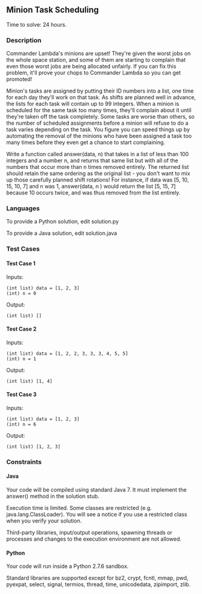 ## Minion Task Scheduling

Time to solve: 24 hours.

### Description

Commander Lambda's minions are upset! They're given the worst jobs on the whole space station, and some of them are starting to complain that even those worst jobs are being allocated unfairly. If you can fix this problem, it'll prove your chops to Commander Lambda so you can get promoted!

Minion's tasks are assigned by putting their ID numbers into a list, one time for each day they'll work on that task. As shifts are planned well in advance, the lists for each task will contain up to 99 integers. When a minion is scheduled for the same task too many times, they'll complain about it until they're taken off the task completely. Some tasks are worse than others, so the number of scheduled assignments before a minion will refuse to do a task varies depending on the task. You figure you can speed things up by automating the removal of the minions who have been assigned a task too many times before they even get a chance to start complaining.

Write a function called answer(data, n) that takes in a list of less than 100 integers and a number n, and returns that same list but with all of the numbers that occur more than n times removed entirely. The returned list should retain the same ordering as the original list - you don't want to mix up those carefully planned shift rotations! For instance, if data was [5, 10, 15, 10, 7] and n was 1, answer(data, n ) would return the list [5, 15, 7] because 10 occurs twice, and was thus removed from the list entirely.

### Languages

To provide a Python solution, edit solution.py

To provide a Java solution, edit solution.java

### Test Cases

#### Test Case 1

Inputs:
```
(int list) data = [1, 2, 3]
(int) n = 0
```
Output:
```
(int list) []
```

#### Test Case 2

Inputs:
```
(int list) data = [1, 2, 2, 3, 3, 3, 4, 5, 5]
(int) n = 1
```
Output:
```
(int list) [1, 4]
```

#### Test Case 3

Inputs:
```
(int list) data = [1, 2, 3]
(int) n = 6
```
Output:
```
(int list) [1, 2, 3]
```

### Constraints

#### Java

Your code will be compiled using standard Java 7. It must implement the answer() method in the solution stub.

Execution time is limited. Some classes are restricted (e.g. java.lang.ClassLoader). You will see a notice if you use a restricted class when you verify your solution.

Third-party libraries, input/output operations, spawning threads or processes and changes to the execution environment are not allowed.

#### Python

Your code will run inside a Python 2.7.6 sandbox.

Standard libraries are supported except for bz2, crypt, fcntl, mmap, pwd, pyexpat, select, signal, termios, thread, time, unicodedata, zipimport, zlib. 
